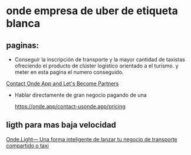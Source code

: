 # onde empresa de uber de etiqueta blanca

## paginas:

* Conseguir la inscripción de transporte y la mayor cantidad de taxistas ofreciendo el producto de clúster logístico orientado a el turismo. y meter en esta pagina el numero conseguido. 

[Contact Onde App and Let&#39;s Become Partners](https://onde.app/contact-us)

* Hablar directamente de gran negocio pagando de una
  
  https://onde.app/contact-usonde.app/pricing

## ligth para mas baja velocidad

[Onde.Light— Una forma inteligente de lanzar tu negocio de transporte compartido o taxi](https://onde.app/es/ondelight#growth)
